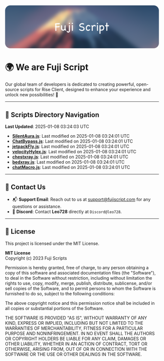 ![Banner](.github/b.webp)

# 🌍 **We are Fuji Script**

Our global team of developers is dedicated to creating powerful, open-source scripts for Rise Client, designed to enhance your experience and unlock new possibilities! 🌟

---
<!-- SCRIPTS_NAVIGATION_START -->
## 📂 **Scripts Directory Navigation**

**Last Updated**: 2025-01-08 03:24:03 UTC

- **[SilentAura.js](scripts/SilentAura.js)**: Last modified on 2025-01-08 03:24:01 UTC
- **[ChatBypass.js](scripts/ChatBypass.js)**: Last modified on 2025-01-08 03:24:01 UTC
- **[jetpackFly.js](scripts/jetpackFly.js)**: Last modified on 2025-01-08 03:24:01 UTC
- **[velocityHylex.js](scripts/velocityHylex.js)**: Last modified on 2025-01-08 03:24:01 UTC
- **[chestxray.js](scripts/chestxray.js)**: Last modified on 2025-01-08 03:24:01 UTC
- **[bedxray.js](scripts/bedxray.js)**: Last modified on 2025-01-08 03:24:01 UTC
- **[chatMacro.js](scripts/chatMacro.js)**: Last modified on 2025-01-08 03:24:01 UTC

<!-- SCRIPTS_NAVIGATION_END -->

---

## 💬 **Contact Us**  
- 📬 **Support Email**: Reach out to us at [support@fujiscript.com](mailto:support@fujiscript.com) for any questions or assistance.  
- 💬 **Discord**: Contact **Leo728** directly at `Discord@leo728`.

---

## 📜 **License**

This project is licensed under the MIT License.  

**MIT License**  
Copyright (c) 2023 Fuji Scripts  

Permission is hereby granted, free of charge, to any person obtaining a copy of this software and associated documentation files (the "Software"), to deal in the Software without restriction, including without limitation the rights to use, copy, modify, merge, publish, distribute, sublicense, and/or sell copies of the Software, and to permit persons to whom the Software is furnished to do so, subject to the following conditions:  

The above copyright notice and this permission notice shall be included in all copies or substantial portions of the Software.  

THE SOFTWARE IS PROVIDED "AS IS", WITHOUT WARRANTY OF ANY KIND, EXPRESS OR IMPLIED, INCLUDING BUT NOT LIMITED TO THE WARRANTIES OF MERCHANTABILITY, FITNESS FOR A PARTICULAR PURPOSE AND NONINFRINGEMENT. IN NO EVENT SHALL THE AUTHORS OR COPYRIGHT HOLDERS BE LIABLE FOR ANY CLAIM, DAMAGES OR OTHER LIABILITY, WHETHER IN AN ACTION OF CONTRACT, TORT OR OTHERWISE, ARISING FROM, OUT OF OR IN CONNECTION WITH THE SOFTWARE OR THE USE OR OTHER DEALINGS IN THE SOFTWARE.  
